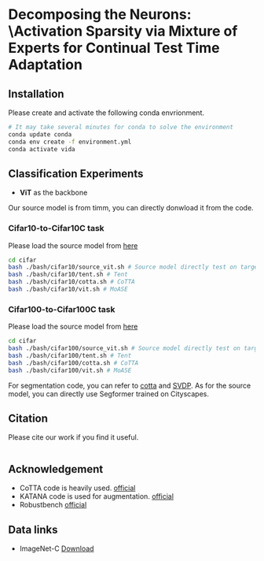 # Decomposing the Neurons: \\Activation Sparsity via Mixture of Experts for Continual Test Time Adaptation

## Installation

Please create and activate the following conda envrionment. 
```bash
# It may take several minutes for conda to solve the environment
conda update conda
conda env create -f environment.yml
conda activate vida 
```

## Classification Experiments

* **ViT** as the backbone

Our source model is from timm, you can directly donwload it from the code.


### Cifar10-to-Cifar10C task 
Please load the source model from [here](https://drive.google.com/file/d/1pAoz4Wwos74DjWPQ5d-6ntyjQkmp9FPE/view?usp=sharing)

```bash
cd cifar
bash ./bash/cifar10/source_vit.sh # Source model directly test on target domain
bash ./bash/cifar10/tent.sh # Tent 
bash ./bash/cifar10/cotta.sh # CoTTA
bash ./bash/cifar10/vit.sh # MoASE
```

### Cifar100-to-Cifar100C task 
Please load the source model from [here](https://drive.google.com/file/d/1yRekkpkIdwX_LFsOh4Ba9ndaECnY-UC-/view?usp=sharing)

```bash
cd cifar
bash ./bash/cifar100/source_vit.sh # Source model directly test on target domain
bash ./bash/cifar100/tent.sh # Tent 
bash ./bash/cifar100/cotta.sh # CoTTA
bash ./bash/cifar100/vit.sh # MoASE
```

For segmentation code, you can refer to [cotta](https://github.com/qinenergy/cotta) and [SVDP](https://github.com/Anonymous-012/SVDP). As for the source model, you can directly use Segformer trained on Cityscapes.
## Citation
Please cite our work if you find it useful.
```bibtex

```

## Acknowledgement 
+ CoTTA code is heavily used. [official](https://github.com/qinenergy/cotta) 
+ KATANA code is used for augmentation. [official](https://github.com/giladcohen/KATANA) 
+ Robustbench [official](https://github.com/RobustBench/robustbench) 

## Data links
+ ImageNet-C [Download](https://zenodo.org/record/2235448#.Yj2RO_co_mF)

